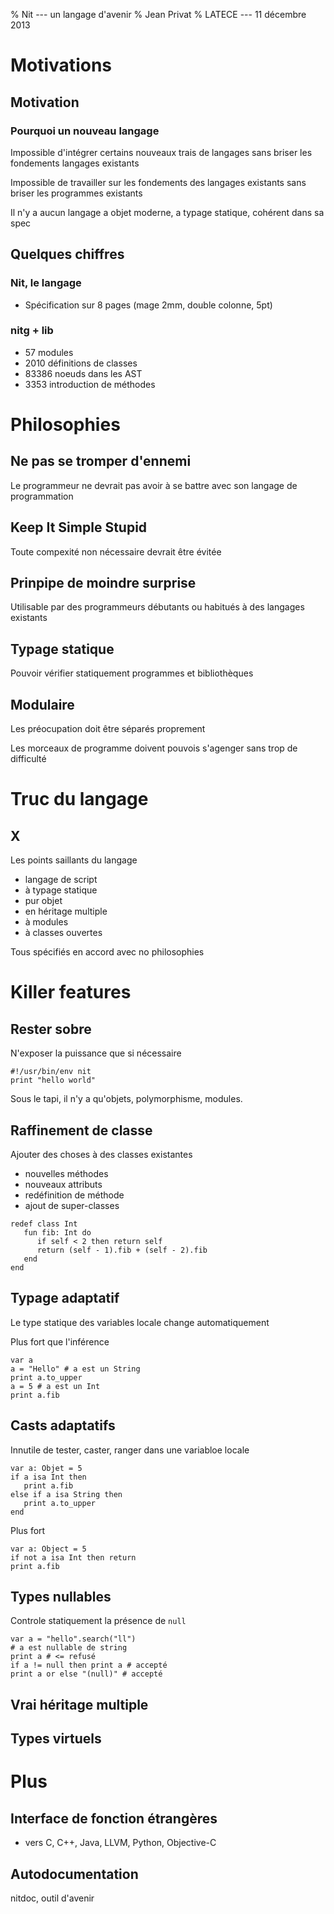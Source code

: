 % Nit --- un langage d'avenir
% Jean Privat
% LATECE --- 11 décembre 2013

# Motivations

## Motivation

### Pourquoi un nouveau langage

Impossible d'intégrer certains nouveaux trais de langages sans briser les fondements langages existants

Impossible de travailler sur les fondements des langages existants sans briser les programmes existants

Il n'y a aucun langage a objet moderne, a typage statique, cohérent dans sa spec

## Quelques chiffres

### Nit, le langage

* Spécification sur 8 pages (mage 2mm, double colonne, 5pt)

### nitg + lib

* 57 modules
* 2010 définitions de classes
* 83386 noeuds dans les AST
* 3353 introduction de méthodes

# Philosophies

## Ne pas se tromper d'ennemi

Le programmeur ne devrait pas avoir à se battre avec son langage de programmation

## Keep It Simple Stupid

Toute compexité non nécessaire devrait être évitée

## Prinpipe de moindre surprise

Utilisable par des programmeurs débutants ou habitués à des langages existants

## Typage statique

Pouvoir vérifier statiquement programmes et bibliothèques

## Modulaire

Les préocupation doit être séparés proprement

Les morceaux de programme doivent pouvois s'agenger sans trop de difficulté

# Truc du langage

## X

Les points saillants du langage

* langage de script
* à typage statique
* pur objet
* en héritage multiple
* à modules
* à classes ouvertes

Tous spécifiés en accord avec no philosophies

# Killer features

## Rester sobre

N'exposer la puissance que si nécessaire

~~~
#!/usr/bin/env nit
print "hello world"
~~~

Sous le tapi, il n'y a qu'objets, polymorphisme, modules.

## Raffinement de classe

Ajouter des choses à des classes existantes

* nouvelles méthodes
* nouveaux attributs
* redéfinition de méthode
* ajout de super-classes

~~~
redef class Int
   fun fib: Int do
      if self < 2 then return self
      return (self - 1).fib + (self - 2).fib
   end
end
~~~

## Typage adaptatif

Le type statique des variables locale change automatiquement

Plus fort que l'inférence

~~~
var a
a = "Hello" # a est un String
print a.to_upper
a = 5 # a est un Int
print a.fib
~~~

## Casts adaptatifs

Innutile de tester, caster, ranger dans une variabloe locale

~~~
var a: Objet = 5
if a isa Int then
   print a.fib
else if a isa String then
   print a.to_upper
end
~~~

Plus fort

~~~
var a: Object = 5
if not a isa Int then return
print a.fib
~~~

## Types nullables

Controle statiquement la présence de `null`

~~~
var a = "hello".search("ll")
# a est nullable de string
print a # <= refusé
if a != null then print a # accepté
print a or else "(null)" # accepté
~~~

## Vrai héritage multiple

## Types virtuels

# Plus

## Interface de fonction étrangères

* vers C, C++, Java, LLVM, Python, Objective-C

## Autodocumentation

nitdoc, outil d'avenir
